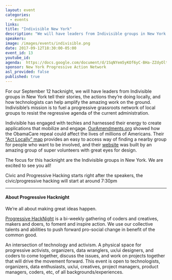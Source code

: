 ```yaml
---
layout: event
categories:
  - events
links:
title: "Indivisible New York"
description: "We will have leaders from Indivisible groups in New York tell their stories, the actions they’re doing locally, and how technologists can help amplify the amazing work on the ground."
speakers:
image: /images/events/indivisible.png
date: 2017-09-12T18:30:00-05:00
event_id: 13
youtube_id:
agenda:  https://docs.google.com/document/d/1SqNYem5yKOf6yC-BHa-ZZdyOltquBjTy9LbeWdJJo30/edit
sponsor: New York Progressive Action Network
asl_provided: false
published: true
---
```


For our September 12 hacknight, we will have leaders from Indivisible groups in New York tell their stories, the actions they’re doing locally, and how technologists can help amplify the amazing work on the ground. Indivisible’s mission is to fuel a progressive grassroots network of local groups to resist the regressive agenda of the current administration.

Indivisible has engaged with techies and harnessed their energy to create applications that mobilize and engage. [OurAmendments.org](https://www.ouramendments.org/) showed how the ObamaCare repeal could affect the lives of millions of Americans. Their [“Act Locally” map](https://www.indivisibleguide.com/act-locally/) provides an easy to access way of finding a nearby group for people who want to be involved, and their [website](https://www.indivisibleguide.com) was built by an amazing group of super volunteers with great eyes for design.

The focus for this hacknight are the Indivisible groups in New York. We are excited to see you all!

Civic and Progressive Hacking starts right after the speakers, the civic/progressive hacking will start at around 7:30pm

<hr />

#### **About Progressive Hacknight**

We’re all about making great ideas happen.

[Progressive HackNight](//www.progressivehacknight.org) is a bi-weekly gathering of coders and creatives, makers and doers, to foment and inspire action. We use our collective talents and abilities to push forward pro-social change in benefit of the common good.

An intersection of technology and activism. A physical space for progressive activists, organizers, data wranglers, ux/ui designers, and coders to come together, discuss the issues, and work on projects together that will drive the movement forward.
This event is open to technologists, organizers, data enthusiasts, ux/ui, creatives, project managers, product managers, coders, etc, of all backgrounds/experiences.
